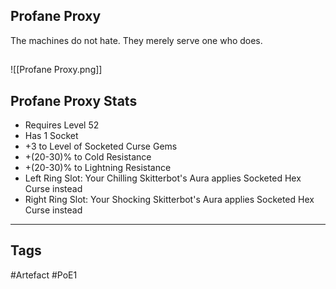 ## Profane Proxy
The machines do not hate. They merely serve one who does.
##
![[Profane Proxy.png]]
## Profane Proxy Stats
- Requires Level 52
- Has 1 Socket
- +3 to Level of Socketed Curse Gems
- +(20-30)% to Cold Resistance
- +(20-30)% to Lightning Resistance
- Left Ring Slot: Your Chilling Skitterbot's Aura applies Socketed Hex Curse instead
- Right Ring Slot: Your Shocking Skitterbot's Aura applies Socketed Hex Curse instead


---
## Tags
#Artefact
#PoE1